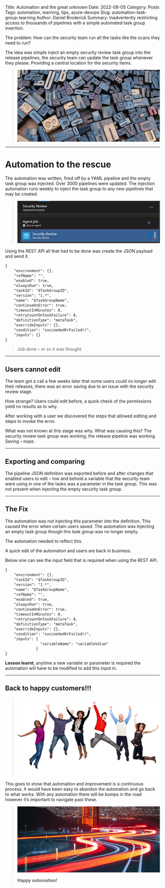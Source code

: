 Title: Automation and the great unknown
Date: 2022-08-05
Category: Posts
Tags: automation, learning, tips, azure-devops
Slug: automation-task-group-learning
Author: Daniel Broderick
Summary: Inadvertently restricting access to thousands of pipelines with a simple automated task group insertion.

The problem: How can the security team run all the tasks like the scans they need to run? 

The idea was simple inject an empty security review task group into the release pipelines, the security team can update the task group whenever they please. Providing a central location for the security items. 
 
> ![Simple idea](../images/automation-task-group-learning-1.png)

---

# Automation to the rescue

The automation was written, fired off by a YAML pipeline and the empty task group was injected. Over 3000 pipelines were updated. The injection automation runs weekly to inject the task group to any new pipelines that may be created.
 
> ![Automation 2 the rescue](../images/automation-task-group-learning-2.png)

Using the REST API all that had to be done was create the JSON payload and send it.

```
{
    "environment": {},
    "refName": "",
    "enabled": true,
    "alwaysRun": true,
    "taskId": "$TaskGroupID",
    "version": "1.*",
    "name": "$TaskGroupName",
    "continueOnError": true,
    "timeoutInMinutes": 0,
    "retryCountOnTaskFailure": 0,
    "definitionType": "metaTask",
    "overrideInputs": {},
    "condition": "succeededOrFailed()",
    "inputs": {}
}
```

> Job done – or so it was thought.

---

## Users cannot edit

The team got a call a few weeks later that some users could no longer edit their releases, there was an error saving due to an issue with the security review stage.

How strange? Users could edit before, a quick check of the permissions yield no results as to why. 

After working with a user we discovered the steps that allowed editing and steps to invoke the error. 

What was not known at this stage was why. What was causing this? The security review task group was working, the release pipeline was working. Saving – nope.

---

## Exporting and comparing
The pipeline JSON definition was exported before and after changes that enabled users to edit – low and behold a variable that the security team were using in one of the tasks was a parameter in the task group. This was not present when injecting the empty security task group.

---

## The Fix

The automation was not injecting this parameter into the definition. This caused the error when certain users saved. The automation was Injecting an empty task group though this task group was no longer empty. 

The automation needed to reflect this. 

A quick edit of the automation and users are back in business.

Below one can see the input field that is required when using the REST API.

```
{
    "environment": {},
    "taskId": "$TaskGroupID",
    "version": "1.*",
    "name": "$TaskGroupName",
    "refName": "",
    "enabled": true,
    "alwaysRun": true,
    "continueOnError": true,
    "timeoutInMinutes": 0,
    "retryCountOnTaskFailure": 0,
    "definitionType": "metaTask",
    "overrideInputs": {},
    "condition": "succeededOrFailed()",
    "inputs": {
                "variableName": "variableValue"
              }
}
```

**Lesson learnt**, anytime a new variable or parameter is required the automation will have to be modified to add this input in.

---

## Back to happy customers!!!

> ![Happy Customers](../images/automation-task-group-learning-3.png)
 
This goes to show that automation and improvement is a continuous process. It would have been easy to abandon the automation and go back to what works. With any automation there will be bumps in the road however it’s important to navigate past these. 

> ![Happy automation](../images/automation-task-group-learning-4.png)

> **Happy automation!**

